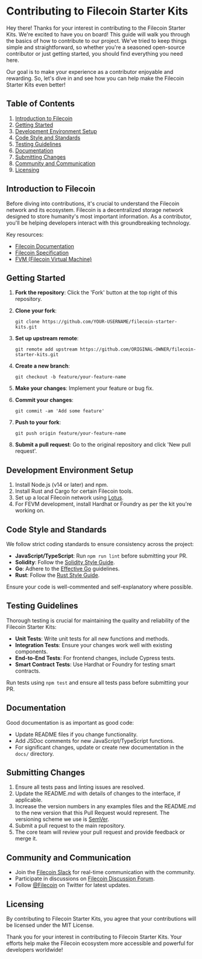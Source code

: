 # Contributing to Filecoin Starter Kits

Hey there! Thanks for your interest in contributing to the Filecoin Starter Kits. We're excited to have you on board! This guide will walk you through the basics of how to contribute to our project. We've tried to keep things simple and straightforward, so whether you're a seasoned open-source contributor or just getting started, you should find everything you need here.

Our goal is to make your experience as a contributor enjoyable and rewarding. So, let's dive in and see how you can help make the Filecoin Starter Kits even better!

## Table of Contents

1. [Introduction to Filecoin](#introduction-to-filecoin)
2. [Getting Started](#getting-started)
3. [Development Environment Setup](#development-environment-setup)
4. [Code Style and Standards](#code-style-and-standards)
5. [Testing Guidelines](#testing-guidelines)
6. [Documentation](#documentation)
7. [Submitting Changes](#submitting-changes)
8. [Community and Communication](#community-and-communication)
9. [Licensing](#licensing)

## Introduction to Filecoin

Before diving into contributions, it's crucial to understand the Filecoin network and its ecosystem. Filecoin is a decentralized storage network designed to store humanity's most important information. As a contributor, you'll be helping developers interact with this groundbreaking technology.

Key resources:

- [Filecoin Documentation](https://docs.filecoin.io/)
- [Filecoin Specification](https://spec.filecoin.io/)
- [FVM (Filecoin Virtual Machine)](https://fvm.filecoin.io/)

## Getting Started

1. **Fork the repository**: Click the 'Fork' button at the top right of this repository.
2. **Clone your fork**:

   ```
   git clone https://github.com/YOUR-USERNAME/filecoin-starter-kits.git
   ```

3. **Set up upstream remote**:

   ```
   git remote add upstream https://github.com/ORIGINAL-OWNER/filecoin-starter-kits.git
   ```

4. **Create a new branch**:

   ```
   git checkout -b feature/your-feature-name
   ```

5. **Make your changes**: Implement your feature or bug fix.
6. **Commit your changes**:

   ```
   git commit -am 'Add some feature'
   ```

7. **Push to your fork**:

   ```
   git push origin feature/your-feature-name
   ```

8. **Submit a pull request**: Go to the original repository and click 'New pull request'.

## Development Environment Setup

1. Install Node.js (v14 or later) and npm.
2. Install Rust and Cargo for certain Filecoin tools.
3. Set up a local Filecoin network using [Lotus](https://lotus.filecoin.io/lotus/install/local-network/).
4. For FEVM development, install Hardhat or Foundry as per the kit you're working on.

## Code Style and Standards

We follow strict coding standards to ensure consistency across the project:

- **JavaScript/TypeScript**: Run `npm run lint` before submitting your PR.
- **Solidity**: Follow the [Solidity Style Guide](https://docs.soliditylang.org/en/v0.8.17/style-guide.html).
- **Go**: Adhere to the [Effective Go](https://golang.org/doc/effective_go) guidelines.
- **Rust**: Follow the [Rust Style Guide](https://rust-lang.github.io/api-guidelines/about.html).

Ensure your code is well-commented and self-explanatory where possible.

## Testing Guidelines

Thorough testing is crucial for maintaining the quality and reliability of the Filecoin Starter Kits:

- **Unit Tests**: Write unit tests for all new functions and methods.
- **Integration Tests**: Ensure your changes work well with existing components.
- **End-to-End Tests**: For frontend changes, include Cypress tests.
- **Smart Contract Tests**: Use Hardhat or Foundry for testing smart contracts.

Run tests using `npm test` and ensure all tests pass before submitting your PR.

## Documentation

Good documentation is as important as good code:

- Update README files if you change functionality.
- Add JSDoc comments for new JavaScript/TypeScript functions.
- For significant changes, update or create new documentation in the `docs/` directory.

## Submitting Changes

1. Ensure all tests pass and linting issues are resolved.
2. Update the README.md with details of changes to the interface, if applicable.
3. Increase the version numbers in any examples files and the README.md to the new version that this Pull Request would represent. The versioning scheme we use is [SemVer](http://semver.org/).
4. Submit a pull request to the main repository.
5. The core team will review your pull request and provide feedback or merge it.

## Community and Communication

- Join the [Filecoin Slack](https://filecoin.io/slack) for real-time communication with the community.
- Participate in discussions on [Filecoin Discussion Forum](https://discuss.filecoin.io/).
- Follow [@Filecoin](https://twitter.com/Filecoin) on Twitter for latest updates.

## Licensing

By contributing to Filecoin Starter Kits, you agree that your contributions will be licensed under the MIT License.

Thank you for your interest in contributing to Filecoin Starter Kits. Your efforts help make the Filecoin ecosystem more accessible and powerful for developers worldwide!

